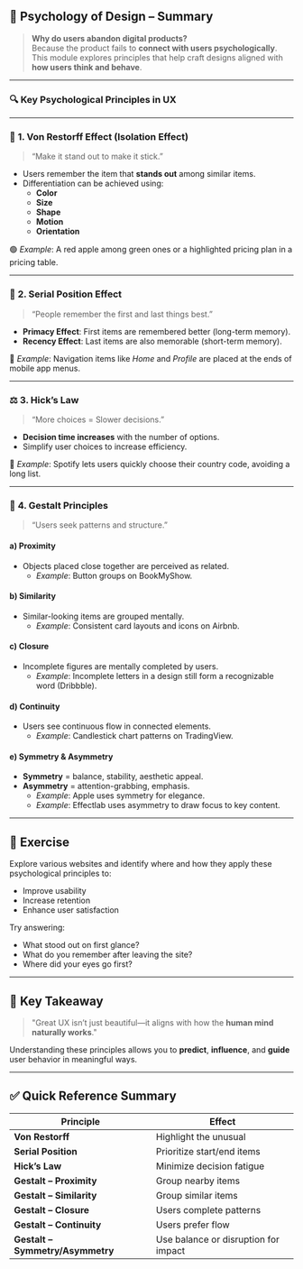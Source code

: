## 🧠 **Psychology of Design – Summary**

> **Why do users abandon digital products?**  
> Because the product fails to **connect with users psychologically**. This module explores principles that help craft designs aligned with **how users think and behave**.

---

### 🔍 **Key Psychological Principles in UX**

---

### 🎯 **1. Von Restorff Effect (Isolation Effect)**

> “Make it stand out to make it stick.”

- Users remember the item that **stands out** among similar items.
- Differentiation can be achieved using:
    - **Color**
    - **Size**
    - **Shape**
    - **Motion**
    - **Orientation**

🟢 _Example_: A red apple among green ones or a highlighted pricing plan in a pricing table.

---

### 📝 **2. Serial Position Effect**

> “People remember the first and last things best.”

- **Primacy Effect**: First items are remembered better (long-term memory).
- **Recency Effect**: Last items are also memorable (short-term memory).

📱 _Example_: Navigation items like _Home_ and _Profile_ are placed at the ends of mobile app menus.

---

### ⚖️ **3. Hick’s Law**

> “More choices = Slower decisions.”

- **Decision time increases** with the number of options.
- Simplify user choices to increase efficiency.

📌 _Example_: Spotify lets users quickly choose their country code, avoiding a long list.

---

### 🧩 **4. Gestalt Principles**

> “Users seek patterns and structure.”

#### a) **Proximity**

- Objects placed close together are perceived as related.
    - _Example_: Button groups on BookMyShow.

#### b) **Similarity**

- Similar-looking items are grouped mentally.
    - _Example_: Consistent card layouts and icons on Airbnb.

#### c) **Closure**

- Incomplete figures are mentally completed by users.
    - _Example_: Incomplete letters in a design still form a recognizable word (Dribbble).

#### d) **Continuity**

- Users see continuous flow in connected elements.
    - _Example_: Candlestick chart patterns on TradingView.

#### e) **Symmetry & Asymmetry**

- **Symmetry** = balance, stability, aesthetic appeal.
- **Asymmetry** = attention-grabbing, emphasis.
    - _Example_: Apple uses symmetry for elegance.
    - _Example_: Effectlab uses asymmetry to draw focus to key content.

---

## 🧠 **Exercise**

Explore various websites and identify where and how they apply these psychological principles to:

- Improve usability
- Increase retention
- Enhance user satisfaction

Try answering:

- What stood out on first glance?
- What do you remember after leaving the site?
- Where did your eyes go first?

---

## 💬 **Key Takeaway**

> "Great UX isn’t just beautiful—it aligns with how the **human mind naturally works**."

Understanding these principles allows you to **predict**, **influence**, and **guide** user behavior in meaningful ways.

---

## ✅ **Quick Reference Summary**

|Principle|Effect|
|---|---|
|**Von Restorff**|Highlight the unusual|
|**Serial Position**|Prioritize start/end items|
|**Hick’s Law**|Minimize decision fatigue|
|**Gestalt – Proximity**|Group nearby items|
|**Gestalt – Similarity**|Group similar items|
|**Gestalt – Closure**|Users complete patterns|
|**Gestalt – Continuity**|Users prefer flow|
|**Gestalt – Symmetry/Asymmetry**|Use balance or disruption for impact|